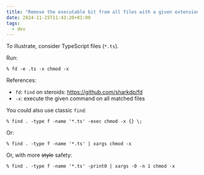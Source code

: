 ```yaml
---
title: "Remove the executable bit from all files with a given extension"
date: 2024-11-25T11:43:20+01:00
tags:
  - dev
---
```


To illustrate, consider TypeScript files (`*.ts`).

Run:

```shell
% fd -e .ts -x chmod -x
```

References:

- `fd`: `find` on steroids: https://github.com/sharkdp/fd
- `-x`: execute the given command on all matched files

You could also use classic `find`:

```shell
% find . -type f -name '*.ts' -exec chmod -x {} \;
```

Or:

```shell
% find . -type f -name '*.ts' | xargs chmod -x
```

Or, with more ~~style~~ safety:

```shell
% find . -type f -name '*.ts' -print0 | xargs -0 -n 1 chmod -x
```
